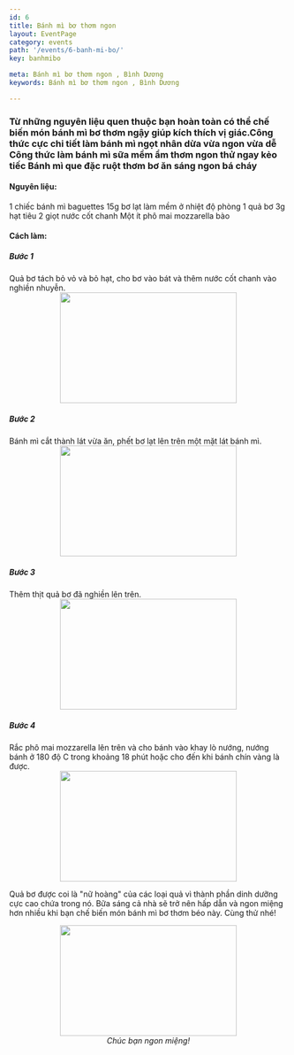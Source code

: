 ```yaml
---
id: 6
title: Bánh mì bơ thơm ngon
layout: EventPage
category: events
path: '/events/6-banh-mi-bo/'
key: banhmibo

meta: Bánh mì bơ thơm ngon , Bình Dương
keywords: Bánh mì bơ thơm ngon , Bình Dương

---
```

<h3>Từ những nguyên liệu quen thuộc bạn hoàn toàn có thể chế biến món bánh mì bơ thơm ngậy giúp kích thích vị giác.Công thức cực chi tiết làm bánh mì ngọt nhân dừa vừa ngon vừa dễ Công thức làm bánh mì sữa mềm ẩm thơm ngon thử ngay kẻo tiếc Bánh mì que đặc ruột thơm bơ ăn sáng ngon bá cháy</h3>

<h4>Nguyên liệu:</h4>

1 chiếc bánh mì baguettes
15g bơ lạt làm mềm ở nhiệt độ phòng
1 quả bơ
3g hạt tiêu
2 giọt nước cốt chanh
Một ít phô mai mozzarella bào

<h4>Cách làm:</h4>

<h5>Bước 1</h5>
Quả bơ tách bỏ vỏ và bỏ hạt, cho bơ vào bát và thêm nước cốt chanh vào nghiền nhuyễn.

<div align="center"><img src="http://afamilycdn.com/2018/5/5/banh-mi-bo-1-15254703233002142347707.jpg"width="320px" height="200px"></div>

<h5>Bước 2</h5>
Bánh mì cắt thành lát vừa ăn, phết bơ lạt lên trên một mặt lát bánh mì.

<div align="center"><img src="http://afamilycdn.com/2018/5/5/banh-mi-bo-2-1525470323301238922982.jpg"width="320px" height="200px"></div>

<h5>Bước 3</h5>
Thêm thịt quả bơ đã nghiền lên trên.

<div align="center"><img src="http://afamilycdn.com/2018/5/5/banh-mi-bo-3-1525470323303287994836.jpg"width="320px" height="200px"></div>

<h5>Bước 4</h5>
Rắc phô mai mozzarella lên trên và cho bánh vào khay lò nướng, nướng bánh ở 180 độ C trong khoảng 18 phút hoặc cho đến khi bánh chín vàng là được.

<div align="center"><img src="http://afamilycdn.com/2018/5/5/banh-mi-bo-4-15254703233051115274119.jpg"width="320px" height="200px"></div>

Quả bơ được coi là "nữ hoàng" của các loại quả vì thành phần dinh dưỡng cực cao chứa trong nó. Bữa sáng cả nhà sẽ trở nên hấp dẫn và ngon miệng hơn nhiều khi bạn chế biến món bánh mì bơ thơm béo này. Cùng thử nhé!

<div align="center"><img src="http://afamilycdn.com/thumb_w/660/2018/5/5/banh-mi-bo-5-15254703233072068326943.jpg"width="320px" height="200px"></div>
<center><em>Chúc bạn ngon miệng!</em></center>
